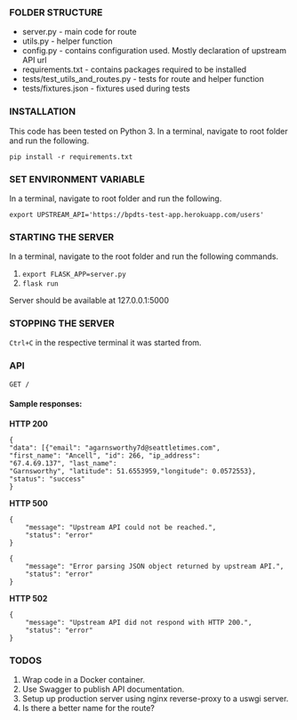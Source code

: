### FOLDER STRUCTURE
- server.py - main code for route
- utils.py - helper function
- config.py - contains configuration used. Mostly declaration of upstream API url
- requirements.txt - contains packages required to be installed
- tests/test_utils_and_routes.py - tests for route and helper function
- tests/fixtures.json - fixtures used during tests

### INSTALLATION
This code has been tested on Python 3. 
In a terminal, navigate to root folder and run the following.

    pip install -r requirements.txt

### SET ENVIRONMENT VARIABLE
In a terminal, navigate to root folder and run the following.

`export UPSTREAM_API='https://bpdts-test-app.herokuapp.com/users'`

### STARTING THE SERVER
In a terminal, navigate to the root folder and run the following commands.

1. `export FLASK_APP=server.py`
2. `flask run`

Server should be available at 127.0.0.1:5000

### STOPPING THE SERVER
`Ctrl+C` in the respective terminal it was started from.

### API
    GET /

#### Sample responses:
**HTTP 200**

    {
    "data": [{"email": "agarnsworthy7d@seattletimes.com", 
    "first_name": "Ancell", "id": 266, "ip_address": 
    "67.4.69.137", "last_name": 
    "Garnsworthy", "latitude": 51.6553959,"longitude": 0.0572553},
    "status": "success"    
    }

**HTTP 500**

    {
        "message": "Upstream API could not be reached.",
        "status": "error"    
    }

    {
        "message": "Error parsing JSON object returned by upstream API.",
        "status": "error"    
    }

**HTTP 502**

    {
        "message": "Upstream API did not respond with HTTP 200.",
        "status": "error"    
    }


### TODOS
1. Wrap code in a Docker container.
2. Use Swagger to publish API documentation.
3. Setup up production server using nginx reverse-proxy to a uswgi server.
4. Is there a better name for the route?